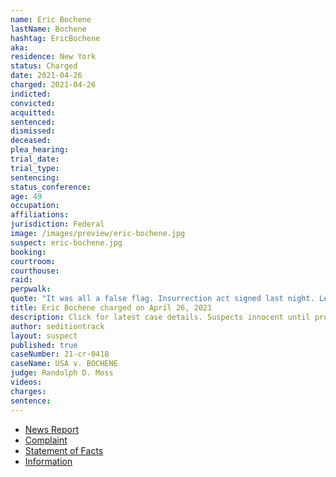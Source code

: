 ```yaml
---
name: Eric Bochene
lastName: Bochene
hashtag: EricBochene
aka:
residence: New York
status: Charged
date: 2021-04-26
charged: 2021-04-26
indicted:
convicted:
acquitted:
sentenced:
dismissed:
deceased:
plea_hearing:
trial_date:
trial_type:
sentencing:
status_conference:
age: 49
occupation:
affiliations:
jurisdiction: Federal
image: /images/preview/eric-bochene.jpg
suspect: eric-bochene.jpg
booking:
courtroom:
courthouse:
raid:
perpwalk:
quote: "It was all a false flag. Insurrection act signed last night. Leftistbtrash [sic] are being executed right now."
title: Eric Bochene charged on April 26, 2021
description: Click for latest case details. Suspects innocent until proven guilty.
author: seditiontrack
layout: suspect
published: true
caseNumber: 21-cr-0418
caseName: USA v. BOCHENE
judge: Randolph D. Moss
videos:
charges:
sentence:
---
```

- [News Report](https://www.nbcnewyork.com/news/local/upstate-ny-man-charged-with-being-inside-capitol-on-jan-6/3056832/)
- [Complaint](https://www.justice.gov/usao-dc/case-multi-defendant/file/1394206/download)
- [Statement of Facts](https://www.justice.gov/usao-dc/case-multi-defendant/file/1394211/download)
- [Information](https://extremism.gwu.edu/sites/g/files/zaxdzs2191/f/Eric%20Bochene%20Information.pdf)
